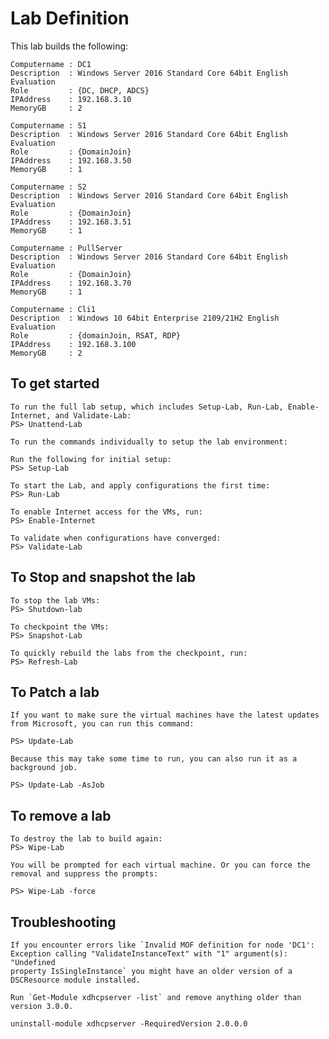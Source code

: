 # Lab Definition

This lab builds the following:

    Computername : DC1
    Description  : Windows Server 2016 Standard Core 64bit English Evaluation
    Role         : {DC, DHCP, ADCS}
    IPAddress    : 192.168.3.10
    MemoryGB     : 2

    Computername : S1
    Description  : Windows Server 2016 Standard Core 64bit English Evaluation
    Role         : {DomainJoin}
    IPAddress    : 192.168.3.50
    MemoryGB     : 1

    Computername : S2
    Description  : Windows Server 2016 Standard Core 64bit English Evaluation
    Role         : {DomainJoin}
    IPAddress    : 192.168.3.51
    MemoryGB     : 1

    Computername : PullServer
    Description  : Windows Server 2016 Standard Core 64bit English Evaluation
    Role         : {DomainJoin}
    IPAddress    : 192.168.3.70
    MemoryGB     : 1

    Computername : Cli1
    Description  : Windows 10 64bit Enterprise 2109/21H2 English Evaluation
    Role         : {domainJoin, RSAT, RDP}
    IPAddress    : 192.168.3.100
    MemoryGB     : 2

## To get started

    To run the full lab setup, which includes Setup-Lab, Run-Lab, Enable-Internet, and Validate-Lab:
    PS> Unattend-Lab

    To run the commands individually to setup the lab environment:

    Run the following for initial setup:
    PS> Setup-Lab

    To start the Lab, and apply configurations the first time:
    PS> Run-Lab

    To enable Internet access for the VMs, run:
    PS> Enable-Internet

    To validate when configurations have converged:
    PS> Validate-Lab

## To Stop and snapshot the lab

    To stop the lab VMs:
    PS> Shutdown-lab

    To checkpoint the VMs:
    PS> Snapshot-Lab

    To quickly rebuild the labs from the checkpoint, run:
    PS> Refresh-Lab

## To Patch a lab

    If you want to make sure the virtual machines have the latest updates from Microsoft, you can run this command:

    PS> Update-Lab

    Because this may take some time to run, you can also run it as a background job.

    PS> Update-Lab -AsJob

## To remove a lab

    To destroy the lab to build again:
    PS> Wipe-Lab

    You will be prompted for each virtual machine. Or you can force the removal and suppress the prompts:

    PS> Wipe-Lab -force

## Troubleshooting

    If you encounter errors like `Invalid MOF definition for node 'DC1': Exception calling "ValidateInstanceText" with "1" argument(s): "Undefined
    property IsSingleInstance` you might have an older version of a DSCResource module installed.

    Run `Get-Module xdhcpserver -list` and remove anything older than version 3.0.0.

    uninstall-module xdhcpserver -RequiredVersion 2.0.0.0
